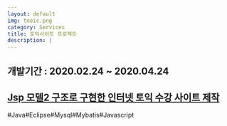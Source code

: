 ```yaml
---
layout: default
img: toeic.png
category: Services
title: 토익사이트 프로젝트
description: |
---
```

  개발기간 : 2020.02.24 ~ 2020.04.24                       
---                                 
  [Jsp 모델2 구조로 구현한 인터넷 토익 수강 사이트 제작](http://join.deathtothestockphoto.com/)
---	                                     
 #Java#Eclipse#Mysql#Mybatis#Javascript
